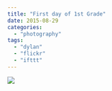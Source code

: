 ```yaml
---
title: "First day of 1st Grade"
date: 2015-08-29
categories: 
  - "photography"
tags: 
  - "dylan"
  - "flickr"
  - "ifttt"
---
```


![](https://farm6.staticflickr.com/5796/20970033852_b3f273242a_b.jpg)
